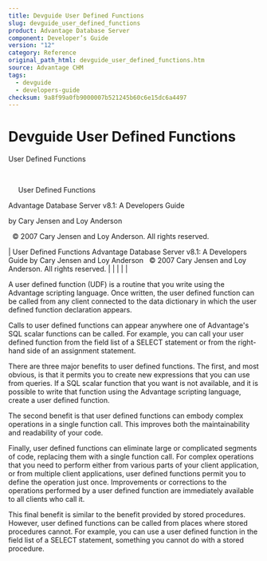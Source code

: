 ```yaml
---
title: Devguide User Defined Functions
slug: devguide_user_defined_functions
product: Advantage Database Server
component: Developer’s Guide
version: "12"
category: Reference
original_path_html: devguide_user_defined_functions.htm
source: Advantage CHM
tags:
  - devguide
  - developers-guide
checksum: 9a8f99a0fb9000007b521245b60c6e15dc6a4497
---
```


# Devguide User Defined Functions

User Defined Functions

 

     User Defined Functions

Advantage Database Server v8.1: A Developers Guide

by Cary Jensen and Loy Anderson

  © 2007 Cary Jensen and Loy Anderson. All rights reserved.

| User Defined Functions  Advantage Database Server v8.1: A Developers Guide  by Cary Jensen and Loy Anderson    © 2007 Cary Jensen and Loy Anderson. All rights reserved. |  |  |  |  |

A user defined function (UDF) is a routine that you write using the Advantage scripting language. Once written, the user defined function can be called from any client connected to the data dictionary in which the user defined function declaration appears.

Calls to user defined functions can appear anywhere one of Advantage's SQL scalar functions can be called. For example, you can call your user defined function from the field list of a SELECT statement or from the right-hand side of an assignment statement.

There are three major benefits to user defined functions. The first, and most obvious, is that it permits you to create new expressions that you can use from queries. If a SQL scalar function that you want is not available, and it is possible to write that function using the Advantage scripting language, create a user defined function.

The second benefit is that user defined functions can embody complex operations in a single function call. This improves both the maintainability and readability of your code.

Finally, user defined functions can eliminate large or complicated segments of code, replacing them with a single function call. For complex operations that you need to perform either from various parts of your client application, or from multiple client applications, user defined functions permit you to define the operation just once. Improvements or corrections to the operations performed by a user defined function are immediately available to all clients who call it.

This final benefit is similar to the benefit provided by stored procedures. However, user defined functions can be called from places where stored procedures cannot. For example, you can use a user defined function in the field list of a SELECT statement, something you cannot do with a stored procedure.
